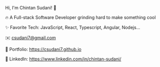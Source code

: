 Hi, I'm Chintan Sudani! 👋

🔥 A Full-stack Software Developer grinding hard to make something cool

✨ Favorite Tech: JavaScript, React, Typescript, Angular, Nodejs...

✉️ csudani7@gmail.com

🎨 Portfolio: https://csudani7.github.io

💼 LinkedIn: https://www.linkedin.com/in/chintan-sudani/

